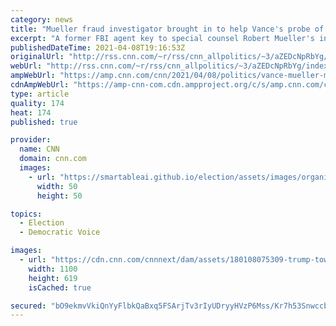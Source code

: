 ```yaml
---
category: news
title: "Mueller fraud investigator brought in to help Vance's probe of Trump Org."
excerpt: "A former FBI agent key to special counsel Robert Mueller's investigation into Russian meddling in the 2016 presidential election is one of several forensic accountants working on the Manhattan district attorney's investigation into the Trump Organization, people familiar with the matter say.\n    \n"
publishedDateTime: 2021-04-08T19:16:53Z
originalUrl: "http://rss.cnn.com/~r/rss/cnn_allpolitics/~3/aZEDcNpRbYg/index.html"
webUrl: "http://rss.cnn.com/~r/rss/cnn_allpolitics/~3/aZEDcNpRbYg/index.html"
ampWebUrl: "https://amp.cnn.com/cnn/2021/04/08/politics/vance-mueller-manafort/index.html"
cdnAmpWebUrl: "https://amp-cnn-com.cdn.ampproject.org/c/s/amp.cnn.com/cnn/2021/04/08/politics/vance-mueller-manafort/index.html"
type: article
quality: 174
heat: 174
published: true

provider:
  name: CNN
  domain: cnn.com
  images:
    - url: "https://smartableai.github.io/election/assets/images/organizations/cnn.com-50x50.jpg"
      width: 50
      height: 50

topics:
  - Election
  - Democratic Voice

images:
  - url: "https://cdn.cnn.com/cnnnext/dam/assets/180108075309-trump-tower-super-tease.jpg"
    width: 1100
    height: 619
    isCached: true

secured: "bO9ekmvVkiQnYyFlbkQaBxq5FSArjTv3rIyUDryyHVzP6Mss/Kr7h53SnwccbYcwSnTtwZNffsF3d5w7u2hDIZWzf4eHMQRz1ZKLPbH/FNKb5N35GRaMRWlkT2IDND4pCAd0j3c73wlYhUXobN9cN3h53oBCsQJ0oK4rpZdINzovaYAsuWvf829yGchpyMCxaJ7oEya095/MX5KzPTuyJWDqWAE81LRFvWoUbY2TAKQ9dKeS7599tNb+JgKN1rIW7mE0zMolGtKAMRS5BKHkSZa5OMPvKtx6zy3K7Hbh3l5PaBKsl5idUUdFXX4ZhIB25iT/pHEnfhSz3Ua2m9W3zfMAchco5Us6B2ivVN8UALU=;dmpZjgOyOLBANn9KwOosWw=="
---
```



